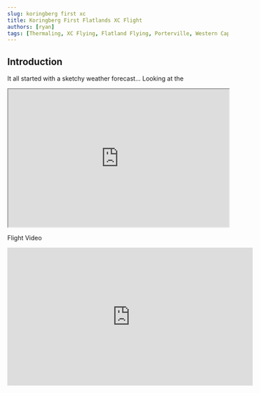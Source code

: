 ```yaml
---
slug: koringberg first xc
title: Koringberg First Flatlands XC Flight
authors: [ryan]
tags: [Thermaling, XC Flying, Flatland Flying, Porterville, Western Cape]
---
```


## Introduction

It all started with a sketchy weather forecast... Looking at the

<iframe
  src="https://ayvri.com/embed/1jng0mnekd/ckukx2ck500013o6uh9zpdmo6"
  allowFullScreen
  width="100%"
  height="315"
></iframe>

Flight Video

<iframe width="560" height="315" src="https://www.youtube.com/embed/i7fiqlSV2N8" title="YouTube video player" frameborder="0" allow="accelerometer; autoplay; clipboard-write; encrypted-media; gyroscope; picture-in-picture" allowfullscreen></iframe>
